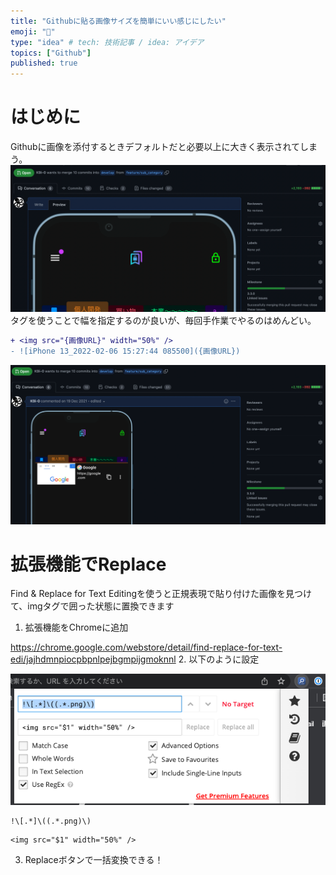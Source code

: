 ```yaml
---
title: "Githubに貼る画像サイズを簡単にいい感じにしたい"
emoji: "🐙"
type: "idea" # tech: 技術記事 / idea: アイデア
topics: ["Github"]
published: true
---
```

# はじめに
Githubに画像を添付するときデフォルトだと必要以上に大きく表示されてしまう。
![](/images/SCR-20220206-mu8.png)
<img>タグを使うことで幅を指定するのが良いが、毎回手作業でやるのはめんどい。
```diff
+ <img src="{画像URL}" width="50%" />
- ![iPhone 13_2022-02-06 15:27:44 085500]({画像URL})
```
![](/images/SCR-20220206-mta.png)
# 拡張機能でReplace
Find & Replace for Text Editingを使うと正規表現で貼り付けた画像を見つけて、imgタグで囲った状態に置換できます
1. 拡張機能をChromeに追加

https://chrome.google.com/webstore/detail/find-replace-for-text-edi/jajhdmnpiocpbpnlpejbgmpijgmoknnl
2. 以下のように設定

![](/images/SCR-20220207-dt1.png)
```text:コピペ用
!\[.*]\((.*.png)\)
```
```text:コピペ用
<img src="$1" width="50%" />
```
3. Replaceボタンで一括変換できる！